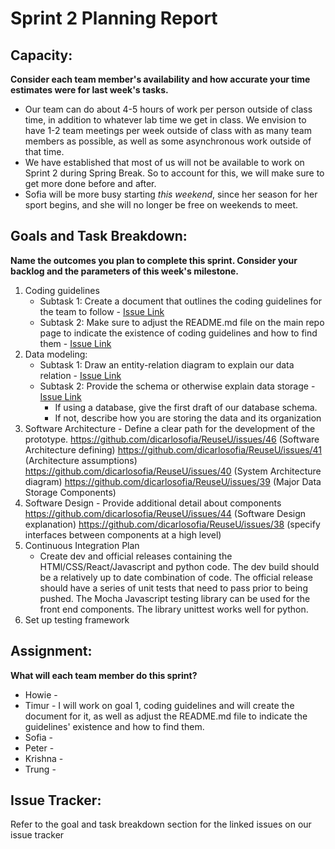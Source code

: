 # Sprint 2 Planning Report
## Capacity:
__Consider each team member's availability and how accurate your time estimates were for last week's tasks.__
- Our team can do about 4-5 hours of work per person outside of class time, in addition to
whatever lab time we get in class. We envision to have 1-2 team meetings per week outside of
class with as many team members as possible, as well as some asynchronous work outside of
that time.
- We have established that most of us will not be available to work on Sprint 2 during Spring Break. So to account for this, we will
make sure to get more done before and after. 
- Sofia will be more busy starting *this weekend*, since her season for her sport begins, and she will no
longer be free on weekends to meet.  

## Goals and Task Breakdown: 
__Name the outcomes you plan to complete this sprint. Consider your backlog and the parameters of this week's milestone.__
1. Coding guidelines 
    * Subtask 1: Create a document that outlines the coding guidelines for the team to follow - [Issue Link](https://github.com/dicarlosofia/ReuseU/issues/42)
    * Subtask 2: Make sure to adjust the README.md file on the main repo page to indicate the existence of coding guidelines and how to find them - [Issue Link](https://github.com/dicarlosofia/ReuseU/issues/42)
2. Data modeling:
    * Subtask 1: Draw an entity-relation diagram to explain our data relation - [Issue Link](https://github.com/dicarlosofia/ReuseU/issues/43)
    * Subtask 2: Provide the schema or otherwise explain data storage - [Issue Link](https://github.com/dicarlosofia/ReuseU/issues/43)
         - If using a database, give the first draft of our database schema.
         - If not, describe how you are storing the data and its organization
3. Software Architecture - Define a clear path for the development of the prototype.
https://github.com/dicarlosofia/ReuseU/issues/46 (Software Architecture defining)
https://github.com/dicarlosofia/ReuseU/issues/41 (Architecture assumptions)
https://github.com/dicarlosofia/ReuseU/issues/40 (System Architecture diagram)
https://github.com/dicarlosofia/ReuseU/issues/39 (Major Data Storage Components)
4. Software Design - Provide additional detail about components 
https://github.com/dicarlosofia/ReuseU/issues/44 (Software Design explanation)
https://github.com/dicarlosofia/ReuseU/issues/38 (specify interfaces between components at a high level)
5. Continuous Integration Plan
    - Create dev and official releases containing the HTMl/CSS/React/Javascript and python code. The dev build should be a relatively up to date combination of code. The official release should have a series of unit tests that need to pass prior to being pushed. The Mocha Javascript testing library can be used for the front end components. The library unittest works well for python. 
6. Set up testing framework



## Assignment:
__What will each team member do this sprint?__
* Howie - 
* Timur - I will work on goal 1, coding guidelines and will create the document for it, as well as adjust the README.md file to indicate the guidelines' existence and how to find them.
* Sofia -
* Peter -
* Krishna -
* Trung - 

## Issue Tracker:
Refer to the goal and task breakdown section for the linked issues on our issue tracker

